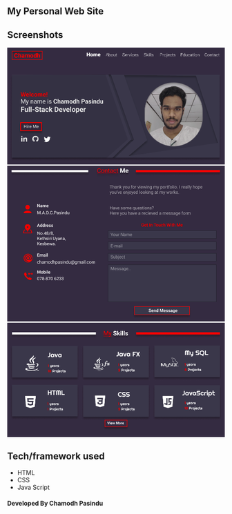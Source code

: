 
## My Personal Web Site


## Screenshots

![Image of Myprofile](assets/images/portfolio1.png)
![Image of Myprofile](assets/images/portfolio2.png)
![Image of Myprofile](assets/images/portfolio3.png)

## Tech/framework used
* HTML
* CSS
* Java Script

#### Developed By Chamodh Pasindu